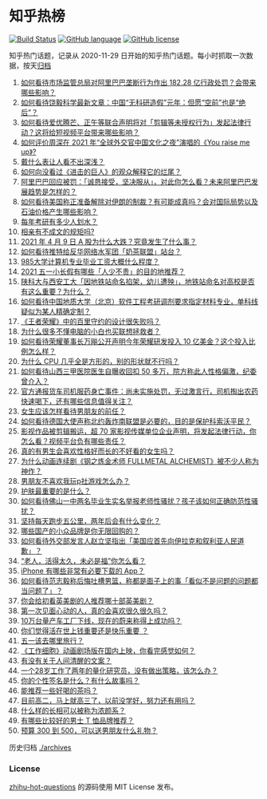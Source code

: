 # 知乎热榜
[![Build Status](https://github.com/ToWeLong/zhihu-hot-questions/workflows/CI/badge.svg)](https://github.com/ToWeLong/zhihu-hot-questions/actions)
[![GitHub language](https://img.shields.io/badge/language-golang-orange.svg)](https://golang.org/)
[![GitHub license](https://img.shields.io/github/license/ToWeLong/zhihu-hot-questions)](https://github.com/ToWeLong/zhihu-hot-questions/blob/main/LICENSE)

知乎热门话题，记录从 2020-11-29 日开始的知乎热门话题。每小时抓取一次数据，按天[归档](./archives)

<!-- BEGIN -->

1. [如何看待市场监管总局对阿里巴巴垄断行为作出 182.28 亿行政处罚？会带来哪些影响？](https://www.zhihu.com/question/453827917)
1. [如何看待饶毅科学最新文章：中国“无科研造假”元年：但愿“空前”也是“绝后”？](https://www.zhihu.com/question/453772471)
1. [如何看待爱优腾芒、正午等联合声明将对「剪辑等未授权行为」发起法律行动？这将给短视频平台带来哪些影响？](https://www.zhihu.com/question/453757944)
1. [如何评价周深在 2021 年“全球外交官中国文化之夜”演唱的《You raise me up》?](https://www.zhihu.com/question/453798825)
1. [戴什么表让人看不出深浅？](https://www.zhihu.com/question/447868724)
1. [如何向没看过《进击的巨人》的观众解释它的烂尾？](https://www.zhihu.com/question/453551117)
1. [阿里巴巴回应被罚：「诚恳接受，坚决服从」，对此你怎么看？未来阿里巴巴发展趋势是怎样的？](https://www.zhihu.com/question/453835793)
1. [如何看待美国称正准备解除对伊朗的制裁？有可能成真吗？会对国际局势以及石油价格产生哪些影响？](https://www.zhihu.com/question/453497299)
1. [每年考研有多少人划水？](https://www.zhihu.com/question/405666132)
1. [相亲有不成文的规矩吗?](https://www.zhihu.com/question/453068049)
1. [2021 年 4 月 9 日 A 股为什么大跌？究竟发生了什么事？](https://www.zhihu.com/question/453706551)
1. [如何看待推特给反华网络水军团「奶茶联盟」站台？](https://www.zhihu.com/question/453749791)
1. [985大学计算机专业毕业工资大概什么程度？](https://www.zhihu.com/question/376651222)
1. [2021 五一小长假有哪些「人少不贵」的目的地推荐？](https://www.zhihu.com/question/453499061)
1. [陕科大与西安工大「因地铁站命名掐架，幼儿遭殃」，地铁站命名对高校是否有这么重要？为什么？](https://www.zhihu.com/question/453676197)
1. [如何看待中国地质大学（北京）软件工程考研调剂要求指定材料专业，单科线疑似为某人精确定制？](https://www.zhihu.com/question/453779902)
1. [《王者荣耀》中的百里守约的设计很失败吗？](https://www.zhihu.com/question/399129888)
1. [为什么很多不懂电脑的小白也买联想拯救者？](https://www.zhihu.com/question/453083089)
1. [如何看待荣耀董事长万飚公开声明今年荣耀研发投入 10 亿美金？这个投入比例怎么样？](https://www.zhihu.com/question/453693238)
1. [为什么 CPU 几乎全是方形的，别的形状就不行吗？](https://www.zhihu.com/question/453507179)
1. [如何看待山西三甲医院医生自曝收回扣 50 多万，院方称此人性格偏激，纪委曾介入？](https://www.zhihu.com/question/453872396)
1. [官方通报货车司机服药身亡事件：尚未实施处罚，无过激言行，司机掏出农药快速喝下，还有哪些信息值得关注？](https://www.zhihu.com/question/453856406)
1. [女生应该怎样看待男朋友的前任？](https://www.zhihu.com/question/279201025)
1. [如何看待德国大使声称北约轰炸南联盟是必要的，目的是保护科索沃平民？](https://www.zhihu.com/question/453841033)
1. [影视作品被剪辑搬运，超 70 家影视传媒单位企业声明，将发起法律行动，你怎么看？视频平台负有哪些责任？](https://www.zhihu.com/question/453748569)
1. [真的有男生会喜欢性格好而长的不好看的女生吗？](https://www.zhihu.com/question/299849822)
1. [为什么动画连续剧《钢之炼金术师 FULLMETAL ALCHEMIST》被不少人称为神作？](https://www.zhihu.com/question/31767012)
1. [男朋友不喜欢我玩p社游戏怎么办？](https://www.zhihu.com/question/453011886)
1. [护肤最重要的是什么？](https://www.zhihu.com/question/428147299)
1. [如何看待佛山一中两名毕业生实名举报老师性骚扰？孩子该如何正确防范性骚扰？](https://www.zhihu.com/question/453670155)
1. [坚持每天跑步五公里，两年后会有什么变化？](https://www.zhihu.com/question/418315082)
1. [哪些国产的小众品牌是你无限回购的？](https://www.zhihu.com/question/292164259)
1. [如何看待外交部发言人赵立坚指出「美国应首先向伊拉克和叙利亚人民道歉」？](https://www.zhihu.com/question/453609616)
1. [“老人，活得太久，未必是福”你怎么看？](https://www.zhihu.com/question/438410645)
1. [iPhone 有哪些非常有必要下载的 App？](https://www.zhihu.com/question/28306141)
1. [如何看待范志毅称后悔吐槽男篮，称都是面子上的事「看似不是问题的问题都当问题了」？](https://www.zhihu.com/question/453857919)
1. [你会给初看英美剧的人推荐哪十部英美剧？](https://www.zhihu.com/question/21124373)
1. [第一次见面心动的人，真的会喜欢很久很久吗？](https://www.zhihu.com/question/452774423)
1. [10万台量产车工厂下线，现在的蔚来称得上成功吗？](https://www.zhihu.com/question/452353050)
1. [你们觉得活在世上钱重要还是快乐重要 ？](https://www.zhihu.com/question/453004321)
1. [五一该去哪里旅行？](https://www.zhihu.com/question/451775586)
1. [《工作细胞》动画剧场版在国内上映，你看完感觉如何？](https://www.zhihu.com/question/453182013)
1. [有没有关于人间清醒的文案？](https://www.zhihu.com/question/453134964)
1. [一个28岁工作了两年的量化研究员，没有做出策略，该怎么办？](https://www.zhihu.com/question/453225321)
1. [你的个性签名是什么？有什么故事吗？](https://www.zhihu.com/question/453352606)
1. [能推荐一些好喝的茶吗？](https://www.zhihu.com/question/451863383)
1. [目前高二，马上就高三了，以前没学好，努力还有用吗？](https://www.zhihu.com/question/452901439)
1. [什么样的长相可以被称为浓颜系？](https://www.zhihu.com/question/371008069)
1. [有哪些比较好的男士 T 恤品牌推荐？](https://www.zhihu.com/question/20611822)
1. [预算 300 到 500，可以送男朋友什么礼物？](https://www.zhihu.com/question/26127574)

<!-- END -->

历史归档 [./archives](./archives)


### License
[zhihu-hot-questions](https://github.com/towelong/zhihu-hot-questions) 的源码使用 MIT License 发布。